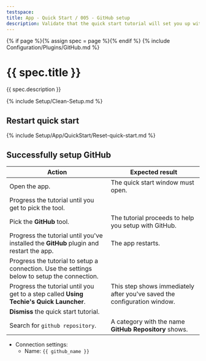 ```yaml
---
testspace:
title: App - Quick Start / 005 - GitHub setup
description: Validate that the quick start tutorial will set you up with GitHub.
---
```


{% if page %}{% assign spec = page %}{% endif %}
{% include Configuration/Plugins/GitHub.md %}

# {{ spec.title }}

{{ spec.description }}

{% include Setup/Clean-Setup.md %}

## Restart quick start

{% include Setup/App/QuickStart/Reset-quick-start.md %}

## Successfully setup GitHub

| Action                                                                                       | Expected result                                                          |
| -------------------------------------------------------------------------------------------- | ------------------------------------------------------------------------ |
| Open the app.                                                                                | The quick start window must open.                                        |
| Progress the tutorial until you get to pick the tool.                                        |                                                                          |
| Pick the **GitHub** tool.                                                                    | The tutorial proceeds to help you setup with GitHub.                     |
| Progress the tutorial until you've installed the **GitHub** plugin and restart the app.      | The app restarts.                                                        |
| Progress the tutorial to setup a connection. Use the settings below to setup the connection. |                                                                          |
| Progress the tutorial until you get to a step called **Using Techie's Quick Launcher**.      | This step shows immediately after you've saved the configuration window. |
| **Dismiss** the quick start tutorial.                                                        |                                                                          |
| Search for `github repository`.                                                              | A category with the name **GitHub Repository** shows.                    |

- Connection settings:
  - Name: `{{ github_name }}`
